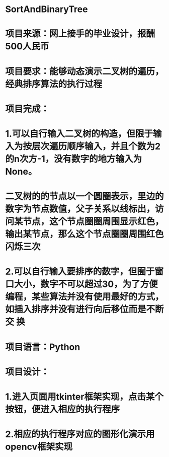 # SortAndBinaryTree
# 项目来源：网上接手的毕业设计，报酬500人民币
# 项目要求：能够动态演示二叉树的遍历，经典排序算法的执行过程
# 项目完成：
   # 1.可以自行输入二叉树的构造，但限于输入为按层次遍历顺序输入，并且个数为2的n次方-1，没有数字的地方输入为None。
   # 二叉树的的节点以一个圆圈表示，里边的数字为节点数值，父子关系以线标出，访问某节点，这个节点圈圈周围显示红色，输出某节点，那么这个节点圈圈周围红色    闪烁三次
   # 2.可以自行输入要排序的数字，但囿于窗口大小，数字不可以超过30，为了方便编程，某些算法并没有使用最好的方式，如插入排序并没有进行向后移位而是不断交    换
# 项目语言：Python
# 项目设计：
   # 1.进入页面用tkinter框架实现，点击某个按钮，便进入相应的执行程序
   # 2.相应的执行程序对应的图形化演示用opencv框架实现
